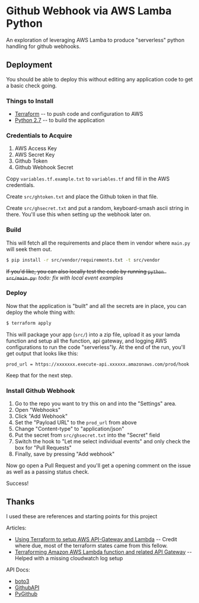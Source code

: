 # Github Webhook via AWS Lamba Python

An exploration of leveraging AWS Lamba to produce "serverless" python handling for github webhooks.

## Deployment

You should be able to deploy this without editing any application code to get a basic check going.

### Things to Install

- [Terraform](https://www.terraform.io/) -- to push code and configuration to AWS
- [Python 2.7](https://www.python.org/downloads/release/python-2713/) -- to build the application

### Credentials to Acquire

1. AWS Access Key
2. AWS Secret Key
3. Github Token
4. Github Webhook Secret

Copy `variables.tf.example.txt` to `variables.tf` and fill in the AWS credentials. 

Create `src/ghtoken.txt` and place the Github token in that file.

Create `src/ghsecret.txt` and put a random, keyboard-smash ascii string in there. You'll use this when setting up the webhook later on.


### Build

This will fetch all the requirements and place them in vendor where `main.py` will seek them out.
```bash
$ pip install -r src/vendor/requirements.txt -t src/vendor 
```

~~If you'd like, you can also locally test the code by running `python src/main.py`.~~ _todo: fix with local event examples_

### Deploy

Now that the application is "built" and all the secrets are in place, you can deploy the whole thing with:

```bash
$ terraform apply 
```

This will package your app (`src/`) into a zip file, upload it as your lamda function and setup all the function, api gateway, and logging AWS configurations to run the code "serverless"ly. At the end of the run, you'll get output that looks like this:

```
prod_url = https://xxxxxxx.execute-api.xxxxxx.amazonaws.com/prod/hook    
```

Keep that for the next step.

### Install Github Webhook

1. Go to the repo you want to try this on and into the "Settings" area. 
2. Open "Webhooks"
3. Click "Add Webhook"
4. Set the "Payload URL" to the `prod_url` from above
5. Change "Content-type" to "application/json"
6. Put the secret from `src/ghsecret.txt` into the "Secret" field
7. Switch the hook to "Let me select individual events" and only check the box for "Pull Requests"
8. Finally, save by pressing "Add webhook"

Now go open a Pull Request and you'll get a opening comment on the issue as well as a passing status check. 

Success!

## Thanks

I used these are references and starting points for this project

Articles:
- [Using Terraform to setup AWS API-Gateway and Lambda](https://andydote.co.uk/2017/03/17/terraform-aws-lambda-api-gateway/) -- Credit where due, most of the terraform states came from this fellow.
- [Terraforming Amazon AWS Lambda function and related API Gateway](http://www.arvinep.com/2016/06/terraforming-amazon-aws-lambda-function.html) -- Helped with a missing cloudwatch log setup

API Docs:
- [boto3](http://boto3.readthedocs.io/)
- [GithubAPI](https://developer.github.com/v3)
- [PyGithub](http://pygithub.readthedocs.io/)
